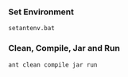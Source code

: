 ### Set Environment ###
`
setantenv.bat
`
### Clean, Compile, Jar and Run ###
`
ant clean compile jar run
`